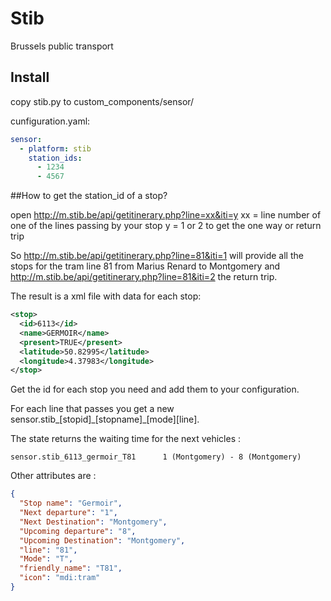 # Stib 
Brussels public transport 

## Install
copy stib.py to custom_components/sensor/

cunfiguration.yaml:

```yaml
sensor:
  - platform: stib
    station_ids:
      - 1234
      - 4567

```

##How to get the station_id of a stop?

open http://m.stib.be/api/getitinerary.php?line=xx&iti=y
xx = line number of one of the lines passing by your stop
y = 1 or 2  to get the one way or return trip

So http://m.stib.be/api/getitinerary.php?line=81&iti=1 will provide all the stops for the tram line 81 from Marius Renard to Montgomery and http://m.stib.be/api/getitinerary.php?line=81&iti=2 the return trip.

The result is a xml file with data for each stop:
```xml
<stop>
  <id>6113</id>
  <name>GERMOIR</name>
  <present>TRUE</present>
  <latitude>50.82995</latitude>
  <longitude>4.37983</longitude>
</stop>
```
Get the id for each stop you need and add them to your configuration.

For each line that passes you get a new sensor.stib\_[stopid]\_[stopname]\_[mode][line].

The state returns the waiting time for the next vehicles : 

```text
sensor.stib_6113_germoir_T81      1 (Montgomery) - 8 (Montgomery)
```

Other attributes are :
```json
{
  "Stop name": "Germoir",
  "Next departure": "1",
  "Next Destination": "Montgomery",
  "Upcoming departure": "8",
  "Upcoming Destination": "Montgomery",
  "line": "81",
  "Mode": "T",
  "friendly_name": "T81",
  "icon": "mdi:tram"
}
```


